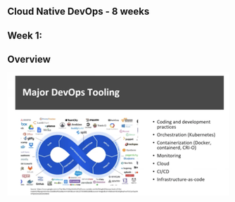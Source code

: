 ## Cloud Native DevOps - 8 weeks

Week 1:
----
<h2>Overview
</h2>

![](assets/images/devops/overview.png)


